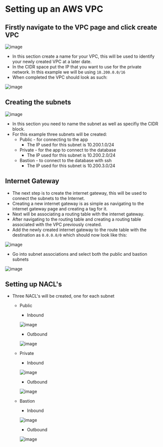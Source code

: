 # Setting up an AWS VPC
## Firstly navigate to the VPC page and click create VPC

![image](https://user-images.githubusercontent.com/76522579/128516904-1d72b3a6-8606-482b-8d0c-6ecfa841406b.png)
  
- In this section create a name for your VPC, this will be used to identify your newly created VPC at a later date.
- In the CIDR space put the IP that you want to use for the private network. In this example we will be using `10.200.0.0/16`
- When completed the VPC should look as such:

![image](https://user-images.githubusercontent.com/76522579/128517896-93db3186-0b00-4e01-9580-792807cc0264.png)

## Creating the subnets

![image](https://user-images.githubusercontent.com/76522579/128518186-1dce32cd-65b1-4a4c-a4ba-ba4f3ff47750.png)

- In this section you need to name the subnet as well as specifiy the CIDR block.
- For this example three subnets will be created:
  - Public - for connecting to the app
    - The IP used for this subnet is 10.200.1.0/24
  - Private - for the app to connect to the database
    - The IP used for this subnet is 10.200.2.0/24
  - Bastion - to connect to the database with ssh
    - The IP used for this subnet is 10.200.3.0/24

## Internet Gateway

- The next step is to create the internet gateway, this will be used to connect the subnets to the Internet.
- Creating a new internet gateway is as simple as navigating to the internet gateway page and creating a tag for it.
- Next will be associating a routing table with the internet gateway.
- After navigating to the routing table and creating a routing table associated with the VPC previously created.
- Add the newly created internet gateway to the route table with the destination as `0.0.0.0/0` which should now look like this:

![image](https://user-images.githubusercontent.com/76522579/128520847-da035189-cc20-4ef4-9e4e-4acb2144de72.png)

- Go into subnet associations and select both the public and bastion subnets

![image](https://user-images.githubusercontent.com/76522579/128520992-b9ee2abc-1f45-4a2c-bcd1-2085b71efafc.png)

## Setting up NACL's

- Three NACL's will be created, one for each subnet
  - Public
    - Inbound

    ![image](https://user-images.githubusercontent.com/76522579/128523235-41c0cb79-aa1d-42d1-b5c0-212cee5c0188.png)
    
    - Outbound

    ![image](https://user-images.githubusercontent.com/76522579/128523343-ed8be9f5-a0c5-4ba0-89c3-8f1ada715597.png)


  - Private
    - Inbound

    ![image](https://user-images.githubusercontent.com/76522579/128523527-cae67dd0-ad98-40a4-8fc0-defaaf017711.png)

    - Outbound

    ![image](https://user-images.githubusercontent.com/76522579/128523593-17754436-8f58-448c-86b7-fc7a7f72aee2.png)

  - Bastion
    - Inbound

    ![image](https://user-images.githubusercontent.com/76522579/128524055-66be6e85-3296-49fd-806c-2f2839bdeafc.png)

    - Outbound

    ![image](https://user-images.githubusercontent.com/76522579/128524140-83582f6d-cb0d-47da-926c-1734a15efb4b.png)

